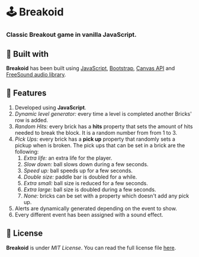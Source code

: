 # 🕹️ Breakoid
### Classic Breakout game in vanilla JavaScript.

## 🔨 Built with
__Breakoid__ has been built using [JavaScript](), [Bootstrap](https://getbootstrap.com/), [Canvas API](https://developer.mozilla.org/en-US/docs/Web/API/Canvas_API) and [FreeSound audio library](https://freesound.org/).

## 🌟 Features
1. Developed using __JavaScript__.
1. _Dynamic level generator:_ every time a level is completed another Bricks' row is added.
1. _Random Hits:_ every brick has a __hits__ property that sets the amount of hits needed to break the block. It is a random number from from 1 to 3.
1. _Pick Ups:_ every brick has a __pick up__ property that randomly sets a pickup when is broken. The pick ups that can be set in a brick are the following: 
    1. _Extra life:_ an extra life for the player.
    1. _Slow down:_ ball slows down during a few seconds.
    1. _Speed up:_ ball speeds up for a few seconds.
    1. _Double size:_ paddle bar is doubled for a while.
    1. _Extra small:_ ball size is reduced for a few seconds.
    1. _Extra large:_ ball size is doubled during a few seconds. 
    1. _None:_ bricks can be set with a property which doesn't add any pick up.
1. Alerts are dynamically generated depending on the event to show. 
1. Every different event has been assigned with a sound effect. 

## 📝 License
__Breakoid__ is under _MIT License_. You can read the full license file [here](LICENSE).
